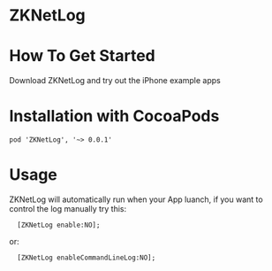 # ZKNetLog

# How To Get Started
 Download ZKNetLog and try out the iPhone example apps

# Installation with CocoaPods
```
pod 'ZKNetLog', '~> 0.0.1'
```  
# Usage
  ZKNetLog will automatically run when your App luanch, if you want to control the log manually try this:

```
  [ZKNetLog enable:NO];
```
or:
```
  [ZKNetLog enableCommandLineLog:NO];
```

